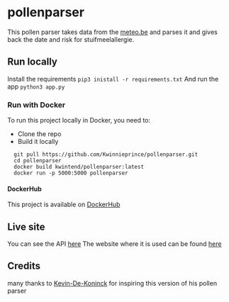 # pollenparser

This pollen parser takes data from the [meteo.be](https://www.meteo.be/nl/weer/verwachtingen/stuifmeelallergie-en-hooikoorts) and parses it and gives back the date and risk for stuifmeelallergie.

## Run locally

Install the requirements
```pip3 inistall -r requirements.txt```
And run the app
```python3 app.py```

### Run with Docker

To run this project locally in Docker, you need to:
* Clone the repo
* Build it locally

```
  git pull https://github.com/Kwinnieprince/pollenparser.git
  cd pollenparser
  docker build kwintend/pollenparser:latest
  docker run -p 5000:5000 pollenparser
```

#### DockerHub

This project is available on [DockerHub](https://hub.docker.com/repository/docker/kwintend/pollenparser)

## Live site

You can see the API [here](https://api.kwinten.me/v1/pollenparser)
The website where it is used can be found [here](https://weg.kwinten.me)

## Credits

many thanks to [Kevin-De-Koninck](https://github.com/Kevin-De-Koninck/pollen-parser) for inspiring this version of his pollen parser
